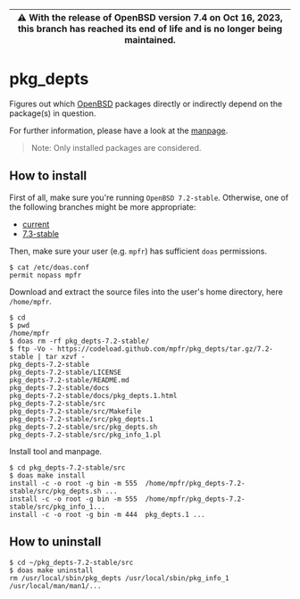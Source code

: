 | :warning:  With the release of OpenBSD version 7.4 on Oct 16, 2023, this branch has reached its end of life and is no longer being maintained.
| --- |

# pkg_depts

Figures out which [OpenBSD](https://www.openbsd.org) packages directly or indirectly depend on the package(s) in question.

For further information, please have a look at the [manpage](https://mpfr.net/man/pkg_depts/7.2-stable/pkg_depts.1.html).

> Note: Only installed packages are considered.

## How to install

First of all, make sure you're running `OpenBSD 7.2-stable`. Otherwise, one of the following branches might be more appropriate:
* [current](https://github.com/mpfr/pkg_depts)
* [7.3-stable](https://github.com/mpfr/pkg_depts/tree/7.3-stable)

Then, make sure your user (e.g. `mpfr`) has sufficient `doas` permissions.

```
$ cat /etc/doas.conf
permit nopass mpfr
```

Download and extract the source files into the user's home directory, here `/home/mpfr`.

```
$ cd
$ pwd
/home/mpfr
$ doas rm -rf pkg_depts-7.2-stable/
$ ftp -Vo - https://codeload.github.com/mpfr/pkg_depts/tar.gz/7.2-stable | tar xzvf -
pkg_depts-7.2-stable
pkg_depts-7.2-stable/LICENSE
pkg_depts-7.2-stable/README.md
pkg_depts-7.2-stable/docs
pkg_depts-7.2-stable/docs/pkg_depts.1.html
pkg_depts-7.2-stable/src
pkg_depts-7.2-stable/src/Makefile
pkg_depts-7.2-stable/src/pkg_depts.1
pkg_depts-7.2-stable/src/pkg_depts.sh
pkg_depts-7.2-stable/src/pkg_info_1.pl
```

Install tool and manpage.

```
$ cd pkg_depts-7.2-stable/src
$ doas make install
install -c -o root -g bin -m 555  /home/mpfr/pkg_depts-7.2-stable/src/pkg_depts.sh ...
install -c -o root -g bin -m 555  /home/mpfr/pkg_depts-7.2-stable/src/pkg_info_1...
install -c -o root -g bin -m 444  pkg_depts.1 ...
```

## How to uninstall

```
$ cd ~/pkg_depts-7.2-stable/src
$ doas make uninstall
rm /usr/local/sbin/pkg_depts /usr/local/sbin/pkg_info_1 /usr/local/man/man1/...
```
